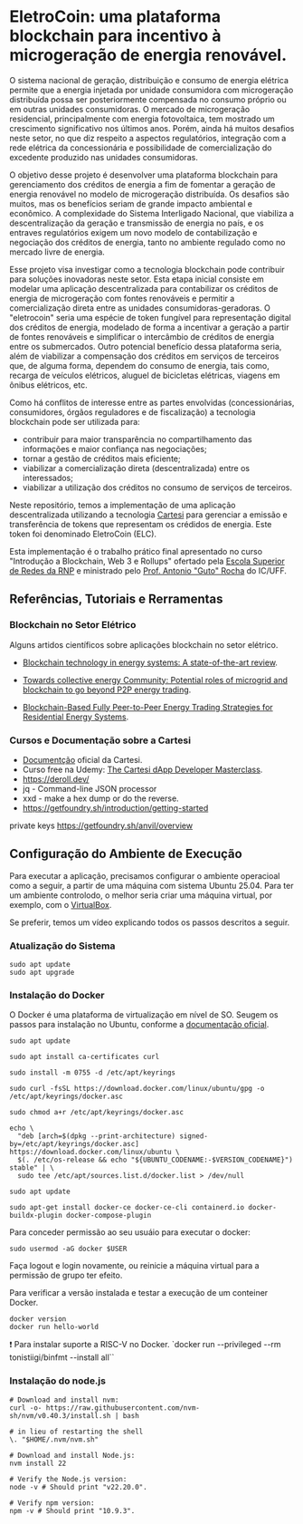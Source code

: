 # EletroCoin: uma plataforma blockchain para incentivo à microgeração de energia renovável.

O sistema nacional de geração, distribuição e consumo de energia elétrica permite que a energia injetada por unidade consumidora com microgeração distribuída possa ser posteriormente compensada no consumo próprio ou em outras unidades consumidoras. O mercado de microgeração residencial, principalmente com energia fotovoltaica, tem mostrado um crescimento significativo nos últimos anos. Porém, ainda há muitos desafios neste setor, no que diz respeito a aspectos regulatórios, integração com a rede elétrica da concessionária e possibilidade de comercialização do excedente produzido nas unidades consumidoras.

O objetivo desse projeto é desenvolver uma plataforma blockchain para gerenciamento dos créditos de energia a fim de fomentar a geração de energia renovável no modelo de microgeração distribuída. Os desafios são muitos, mas os benefícios seriam de grande impacto ambiental e econômico. A complexidade do Sistema Interligado Nacional, que viabiliza a descentralização da geração e transmissão de energia no país, e os entraves regulatórios exigem um novo modelo de contabilização e negociação dos créditos de energia, tanto no ambiente regulado como no mercado livre de energia.

Esse projeto visa investigar como a tecnologia blockchain pode contribuir para soluções inovadoras neste setor. Esta etapa inicial consiste em modelar uma aplicação descentralizada para contabilizar os créditos de energia de microgeração com fontes renováveis e permitir a comercialização direta entre as unidades consumidoras-geradoras. O "eletrocoin" seria uma espécie de token fungível para representação digital dos créditos de energia, modelado de forma a incentivar a geração a partir de fontes renováveis e simplificar o intercâmbio de créditos de energia entre os submercados. Outro potencial benefício dessa plataforma seria, além de viabilizar a compensação dos créditos em serviços de terceiros que, de alguma forma, dependem do consumo de energia, tais como, recarga de veículos elétricos, aluguel de bicicletas elétricas, viagens em ônibus elétricos, etc.

Como há conflitos de interesse entre as partes envolvidas (concessionárias, consumidores, órgãos reguladores e de fiscalização) a tecnologia blockchain pode ser utilizada para:
- contribuir para maior transparência no compartilhamento das informações e maior confiança nas negociações;
- tornar a gestão de créditos mais eficiente;
- viabilizar a comercialização direta (descentralizada) entre os interessados;
- viabilizar a utilização dos créditos no consumo de serviços de terceiros.

Neste repositório, temos a implementação de uma aplicação descentralizada utilizando a tecnologia [Cartesi](https://cartesi.io/) para gerenciar a emissão e transferência de tokens que representam os crédidos de energia. Este token foi denominado EletroCoin (ELC).

Esta implementação é o trabalho prático final apresentado no curso "Introdução a Blockchain, Web 3 e Rollups" ofertado pela [Escola Superior de Redes da RNP](https://esr.rnp.br/) e ministrado pelo [Prof. Antonio "Guto" Rocha](http://www2.ic.uff.br/~arocha/) do IC/UFF.

## Referências, Tutoriais e Rerramentas

### Blockchain no Setor Elétrico

Alguns artidos científicos sobre aplicações blockchain no setor elétrico.

- [Blockchain technology in energy systems: A state-of-the-art review](https://doi.org/10.1049/blc2.12020).

- [Towards collective energy Community: Potential roles of microgrid and blockchain to go beyond P2P energy trading](https://doi.org/10.1016/j.apenergy.2022.119003).

- [Blockchain-Based Fully Peer-to-Peer Energy Trading Strategies for Residential Energy Systems](https://doi.org/10.1109/TII.2021.3077008).

### Cursos e Documentação sobre a Cartesi

- [Documentção](https://docs.cartesi.io/get-started) oficial da Cartesi.
- Curso free na Udemy: [The Cartesi dApp Developer Masterclass](https://www.udemy.com/course/cartesi-masterclass/).
- https://deroll.dev/
- jq - Command-line JSON processor
- xxd - make a hex dump or do the reverse.
- https://getfoundry.sh/introduction/getting-started




private keys
https://getfoundry.sh/anvil/overview

## Configuração do Ambiente de Execução

Para executar a aplicação, precisamos configurar o ambiente operacioal como a seguir, a partir de uma máquina com sistema Ubuntu 25.04. Para ter um ambiente controlodo, o melhor seria criar uma máquina virtual, por exemplo, com o [VirtualBox](https://www.virtualbox.org/).

Se preferir, temos um vídeo explicando todos os passos descritos a seguir.

### Atualização do Sistema

```
sudo apt update
sudo apt upgrade
````

### Instalação do Docker

O Docker é uma plataforma de virtualização em nível de SO. Seugem os passos para instalação no Ubuntu, conforme a [documentação oficial](https://docs.docker.com/engine/install/ubuntu/).

```
sudo apt update

sudo apt install ca-certificates curl

sudo install -m 0755 -d /etc/apt/keyrings

sudo curl -fsSL https://download.docker.com/linux/ubuntu/gpg -o /etc/apt/keyrings/docker.asc

sudo chmod a+r /etc/apt/keyrings/docker.asc

echo \
  "deb [arch=$(dpkg --print-architecture) signed-by=/etc/apt/keyrings/docker.asc] https://download.docker.com/linux/ubuntu \
  $(. /etc/os-release && echo "${UBUNTU_CODENAME:-$VERSION_CODENAME}") stable" | \
  sudo tee /etc/apt/sources.list.d/docker.list > /dev/null

sudo apt update

sudo apt-get install docker-ce docker-ce-cli containerd.io docker-buildx-plugin docker-compose-plugin
```
Para conceder permissão ao seu usuáio para executar o docker:

`sudo usermod -aG docker $USER`

Faça logout e login novamente, ou reinicie a máquina virtual para a permissão de grupo ter efeito.

Para verificar a versão instalada e testar a execução de um conteiner Docker.

```
docker version
docker run hello-world
````

:exclamation: Para instalar suporte a RISC-V no Docker.
`docker run --privileged --rm tonistiigi/binfmt --install all``


### Instalação do node.js

```
# Download and install nvm:
curl -o- https://raw.githubusercontent.com/nvm-sh/nvm/v0.40.3/install.sh | bash

# in lieu of restarting the shell
\. "$HOME/.nvm/nvm.sh"

# Download and install Node.js:
nvm install 22

# Verify the Node.js version:
node -v # Should print "v22.20.0".

# Verify npm version:
npm -v # Should print "10.9.3".
```






